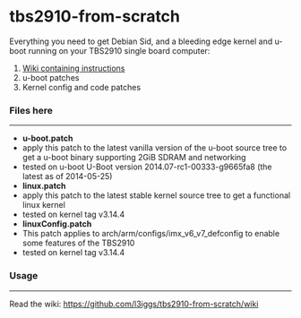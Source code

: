 tbs2910-from-scratch
===============

Everything you need to get Debian Sid, and a bleeding edge kernel and u-boot running on your TBS2910 single board computer:  
1. [Wiki containing instructions](https://github.com/l3iggs/tbs2910-from-scratch/wiki)  
2. u-boot patches  
3. Kernel config and code patches  

### Files here
---
- **u-boot.patch**
 - apply this patch to the latest vanilla version of the u-boot source tree to get a u-boot binary supporting 2GiB SDRAM and networking
 - tested on u-boot U-Boot version 2014.07-rc1-00333-g9665fa8 (the latest as of 2014-05-25)
- **linux.patch**
 - apply this patch to the latest stable kernel source tree to get a functional linux kernel
 - tested on kernel tag v3.14.4
- **linuxConfig.patch**
 - This patch applies to arch/arm/configs/imx_v6_v7_defconfig to enable some features of the TBS2910
 - tested on kernel tag v3.14.4 

### Usage
---
Read the wiki: https://github.com/l3iggs/tbs2910-from-scratch/wiki
